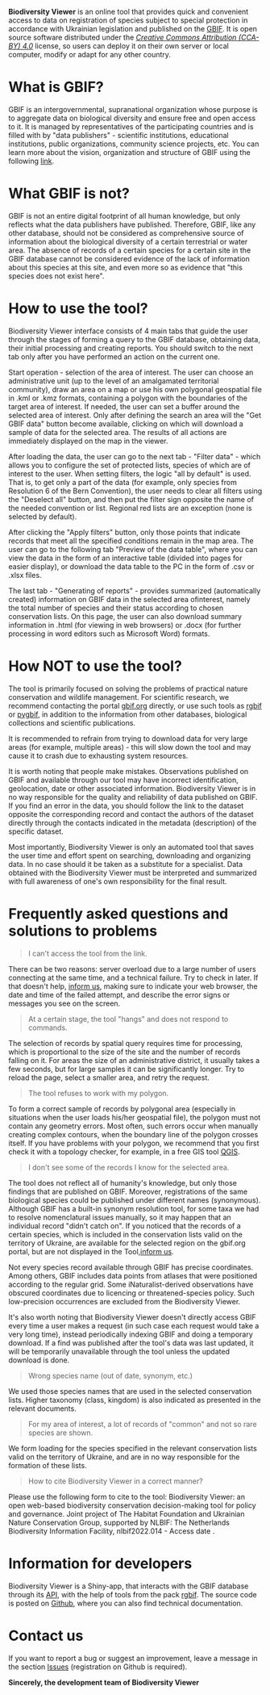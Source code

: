 **Biodiversity Viewer** is an online tool that provides quick and convenient access to data on registration of species subject to special protection in accordance with Ukrainian legislation and published on the [GBIF](https://www.gbif.org/). It is open source software distributed under the [*Creative Commons Attribution (CCA-BY) 4.0*](https://creativecommons.org/licenses/by/4.0/deed.en) license, so users can deploy it on their own server or local computer, modify or adapt for any other country.

# What is GBIF?
GBIF is an intergovernmental, supranational organization whose purpose is to aggregate data on biological diversity and ensure free and open access to it. It is managed by representatives of the participating countries and is filled with by "data publishers" - scientific institutions, educational institutions, public organizations, community science projects, etc. You can learn more about the vision, organization and structure of GBIF using the following [link](https://www.gbif.org/uk/what-is-gbif).

# What GBIF is not?
GBIF is not an entire digital footprint of all human knowledge, but only reflects what the data publishers have published. Therefore, GBIF, like any other database, should not be considered as comprehensive source of information about the biological diversity of a certain terrestrial or water area. The absence of records of a certain species for a certain site in the GBIF database cannot be considered evidence of the lack of information about this species at this site, and even more so as evidence that "this species does not exist here".

# How to use the tool?
Biodiversity Viewer interface consists of 4 main tabs that guide the user through the stages of forming a query to the GBIF database, obtaining data, their initial processing and creating reports. You should switch to the next tab only after you have performed an action on the current one.

Start operation - selection of the area of interest. The user can choose an administrative unit (up to the level of an amalgamated territorial community), draw an area on a map or use his own polygonal geospatial file in .kml or .kmz formats, containing a polygon with the boundaries of the target area of interest. If needed, the user can set a buffer around the selected area of interest. Only after defining the search an area will the "Get GBIF data" button become available, clicking on which will download a sample of data for the selected area. The results of all actions are immediately displayed on the map in the viewer.

After loading the data, the user can go to the next tab - "Filter data" - which allows you to configure the set of protected lists, species of which are of interest to the user. When setting filters, the logic "all by default" is used. That is, to get only a part of the data (for example, only species from Resolution 6 of the Bern Convention), the user needs to clear all filters using the "Deselect all" button, and then put the filter sign opposite the name of the needed convention or list. Regional red lists are an exception (none is selected by default).

After clicking the "Apply filters" button, only those points that indicate records that meet all the specified conditions remain in the map area. The user can go to the following tab "Preview of the data table", where you can view the data in the form of an interactive table (divided into pages for easier display), or download the data table to the PC in the form of .csv or .xlsx files.

The last tab - "Generating of reports" - provides summarized (automatically created) information on GBIF data in the selected area of ​​interest, namely the total number of species and their status according to chosen conservation lists. On this page, the user can also download summary information in .html (for viewing in web browsers) or .docx (for further processing in word editors such as Microsoft Word) formats.

# How NOT to use the tool?
The tool is primarily focused on solving the problems of practical nature conservation and wildlife management. For scientific research, we recommend contacting the portal [gbif.org](https://www.gbif.org/) directly, or use such tools as [rgbif](https://www.gbif.org/uk/tool/81747/rgbif) or [pygbif](https://www.gbif.org/uk/tool/OlyoYyRbKCSCkMKIi4oIT/pygbif-gbif-python-client), in addition to the information from other databases, biological collections and scientific publications.

It is recommended to refrain from trying to download data for very large areas (for example, multiple areas) - this will slow down the tool and may cause it to crash due to exhausting system resources.

It is worth noting that people make mistakes. Observations published on GBIF and available through our tool may have incorrect identification, geolocation, date or other associated information. Biodiversity Viewer is in no way responsible for the quality and reliability of data published on GBIF. If you find an error in the data, you should follow the link to the dataset opposite the corresponding record and contact the authors of the dataset directly through the contacts indicated in the metadata (description) of the specific dataset.

Most importantly, Biodiversity Viewer is only an automated tool that saves the user time and effort spent on searching, downloading and organizing data. In no case should it be taken as a substitute for a specialist. Data obtained with the Biodiversity Viewer must be interpreted and summarized with full awareness of one's own responsibility for the final result.

# Frequently asked questions and solutions to problems
> I can't access the tool from the link.

There can be two reasons: server overload due to a large number of users connecting at the same time, and a technical failure. Try to check in later. If that doesn't help, [inform us](https://github.com/ABiatov/gbif_shiny_onlineviewer/issues), making sure to indicate your web browser, the date and time of the failed attempt, and describe the error signs or messages you see on the screen.

> At a certain stage, the tool "hangs" and does not respond to commands.

The selection of records by spatial query requires time for processing, which is proportional to the size of the site and the number of records falling on it. For areas the size of an administrative district, it usually takes a few seconds, but for large samples it can be significantly longer. Try to reload the page, select a smaller area, and retry the request.

> The tool refuses to work with my polygon.

To form a correct sample of records by polygonal area (especially in situations when the user loads his/her geospatial file), the polygon must not contain any geometry errors. Most often, such errors occur when manually creating complex contours, when the boundary line of the polygon crosses itself. If you have problems with your polygon, we recommend that you first check it with a topology checker, for example, in a free GIS tool [QGIS](https://qgis.org/uk/site/).

> I don't see some of the records I know for the selected area.

The tool does not reflect all of humanity's knowledge, but only those findings that are published on GBIF. Moreover, registrations of the same biological species could be published under different names (synonymous). Although GBIF has a built-in synonym resolution tool, for some taxa we had to resolve nomenclatural issues manually, so it may happen that an individual record "didn't catch on". If you noticed that the records of a certain species, which is included in the conservation lists valid on the territory of Ukraine, are available for the selected region on the gbif.org portal, but are not displayed in the Tool,[inform us](https://github.com/ABiatov/gbif_shiny_onlineviewer/issues).

Not every species record available through GBIF has precise coordinates. Among others, GBIF includes data points from atlases that were positioned according to the regular grid. Some iNaturalist-derived observations have obscured coordinates due to licencing or threatened-species policy. Such low-precision occurrences are excluded from the Biodiversity Viewer.

It's also worth noting that Biodiversity Viewer doesn't directly access GBIF every time a user makes a request (in such case each request would take a very long time), instead periodically indexing GBIF and doing a temporary download. If a find was published after the tool's data was last updated, it will be temporarily unavailable through the tool unless the updated download is done.

> Wrong species name (out of date, synonym, etc.)

We used those species names that are used in the selected conservation lists. Higher taxonomy (class, kingdom) is also indicated as presented in the relevant documents.

> For my area of interest, a lot of records of "common" and not so rare species are shown.

We form loading for the species specified in the relevant conservation lists valid on the territory of Ukraine, and are in no way responsible for the formation of these lists.

> How to cite Biodiversity Viewer in a correct manner?

Please use the following form to cite to the tool:
Biodiversity Viewer: an open web-based biodiversity conservation decision-making tool for policy and governance. Joint project of The Habitat Foundation and Ukrainian Nature Conservation Group, supported by NLBIF: The Netherlands Biodiversity Information Facility, nlbif2022.014 - Access date <your-date-of-accessing-the-tool>.


# Information for developers
Biodiversity Viewer is a Shiny-app, that interacts with the GBIF database through its [API](), with the help of tools from the pack [rgbif](https://www.gbif.org/uk/tool/81747/rgbif). The source code is posted on [Github](https://github.com/ABiatov/gbif_shiny_onlineviewer/), where you can also find technical documentation.

# Contact us
If you want to report a bug or suggest an improvement, leave a message in the section [Issues](https://github.com/ABiatov/gbif_shiny_onlineviewer/issues) (registration on Github is required). 

**Sincerely, the development team of Biodiversity Viewer**